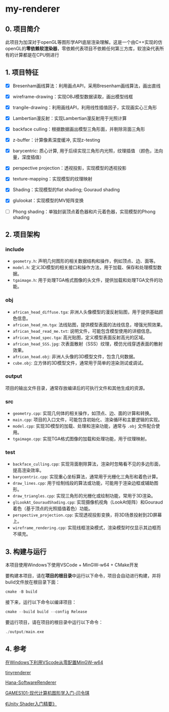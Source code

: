 # my-renderer

## 0. 项目简介

此项目为加深对于openGL等图形学API底层渲染理解。这是一个由C++实现的仿openGL的**零依赖软渲染器**，零依赖代表项目不依赖任何第三方库，软渲染代表所有的计算都是在CPU侧进行

## 1. 项目特征

- [x] Bresenham画线算法：利用画点API，采用Bresenham画线算法，画出直线
- [x] wireframe-drawing：实现OBJ模型数据读取，画出模型线框 
- [x] trangile-drawing：利用画线API，利用线性插值因子，实现画实心三角形
- [x] Lambertian漫反射：实现Lambertian漫反射用于光照计算
- [x] backface culling：根据数据画出模型三角形面，并剔除背面三角形
- [x] z-buffer：计算像素深度缓冲, 实现z-testing
- [x] barycentric: 质心计算, 用于后续实现三角形内光照，纹理插值 （颜色，法向量，深度插值）
- [x] perspective projection：透视投影，实现模型的透视投影
- [x] texture-mapping：实现模型的纹理映射
- [x] Shading：实现模型的flat shading; Gouraud shading
- [x] glulookat：实现模型的MV矩阵变换
- [ ] Phong shading：单独封装顶点着色器和片元着色器，实现模型的Phong shading


## 2. 项目架构


### include
- `geometry.h`: 声明几何图形的相关数据结构和操作，例如顶点、边、面等。
- `model.h`: 定义3D模型的相关接口和操作方法，用于加载、保存和处理模型数据。
- `tgaimage.h`: 用于处理TGA格式图像的头文件，提供加载和处理TGA文件的功能。

### obj
- `african_head_diffuse.tga`: 非洲人头像模型的漫反射贴图，用于提供基础颜色信息。
- `african_head_nm.tga`: 法线贴图，提供模型表面的法线信息，增强光照效果。
- `african_head_read_me.txt`: 说明文件，可能包含模型使用的详细信息。
- `african_head_spec.tga`: 高光贴图，定义模型表面反射高光的区域。
- `african_head_SSS.jpg`: 次表面散射（SSS）纹理，模仿光线穿透表面的散射效果。
- `african_head.obj`: 非洲人头像的3D模型文件，包含几何数据。
- `cube.obj`: 立方体的3D模型文件，通常用于简单的渲染测试或调试。

### output
项目的输出文件目录，通常存放编译后的可执行文件和其他生成的资源。

### src
- `geometry.cpp`: 实现几何体的相关操作，如顶点、边、面的计算和转换。
- `main.cpp`: 项目的入口文件，可能包含初始化、渲染循环和主要逻辑的实现。
- `model.cpp`: 实现3D模型的加载、处理和渲染功能，通常与 `.obj` 文件配合使用。
- `tgaimage.cpp`: 实现TGA格式图像的加载和处理功能，用于纹理映射。

### test
- `backface_culling.cpp`: 实现背面剔除算法，渲染时忽略看不见的多边形面，提高渲染效率。
- `barycentric.cpp`: 实现重心坐标算法，通常用于光栅化三角形和着色计算。
- `draw_lines.cpp`: 用于绘制线段的算法或功能，可能用于渲染边框或辅助图形。
- `draw_triangles.cpp`: 实现三角形的光栅化或绘制功能，常用于3D渲染。
- `glLookAt_GouraudShading.cpp`: 实现摄像机视角（LookAt矩阵）和Gouraud着色（基于顶点的光照插值着色）功能。
- `perspective_projection.cpp`: 实现透视投影变换，将3D场景投射到2D屏幕上。
- `wireframe_rendering.cpp`: 实现线框渲染模式，渲染模型时仅显示其边框而不填充。

## 3. 构建与运行
本项目使用Windows下使用VSCode + MinGW-w64 + CMake开发

要构建本项目，请在**项目的根目录**中运行以下命令，项目会自动进行构建，并将bulid文件放在根目录下面：

```C++
cmake -B build
```

接下来，运行以下命令以编译项目：

```C++
cmake --build build --config Release
```

要运行项目，请在项目的根目录中运行以下命令：


```C++
./output/main.exe
```

## 4. 参考

[在Windows下利用VScode从零配置MinGW-w64](https://zhuanlan.zhihu.com/p/610895870)

[tinyrenderer](https://github.com/ssloy/tinyrenderer/wiki/)

[Hana-SoftwareRenderer](https://github.com/DrFlower/Hana-SoftwareRenderer)

[GAMES101-现代计算机图形学入门-闫令琪](https://www.bilibili.com/video/BV1X7411F744)

[《Unity Shader入门精要》](https://candycat1992.github.io/unity_shaders_book)